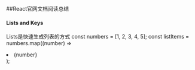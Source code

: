 ##React官网文档阅读总结
#### Lists and Keys
  Lists是快速生成列表的方式
    const numbers = [1, 2, 3, 4, 5];
    const listItems = numbers.map((number) =>     
    <li>{number}</li>
    );
